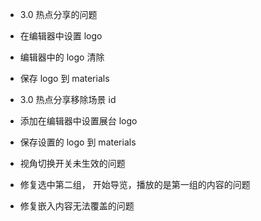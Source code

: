 - 3.0 热点分享的问题
- 在编辑器中设置 logo
- 编辑器中的 logo 清除
- 保存 logo 到 materials

- 3.0 热点分享移除场景 id
- 添加在编辑器中设置展台 logo
- 保存设置的 logo 到 materials
- 视角切换开关未生效的问题
- 修复选中第二组， 开始导览，播放的是第一组的内容的问题
- 修复嵌入内容无法覆盖的问题